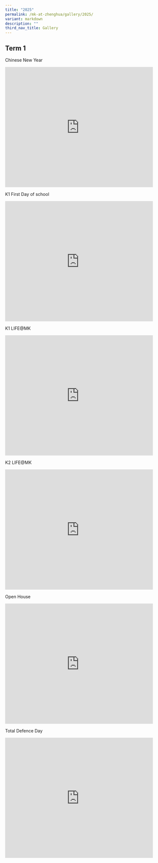 ```yaml
---
title: "2025"
permalink: /mk-at-zhenghua/gallery/2025/
variant: markdown
description: ""
third_nav_title: Gallery
---
```

## Term 1
Chinese New Year
<iframe allowfullscreen="true" height="389" width="480" frameborder="0" src="https://docs.google.com/presentation/d/e/2PACX-1vRueydZTbac3qmG6_n4DY7XbNRHUuMjMV32DpG1i-hR4jrZ8NpLP1rkBCaXxEvMz_jXSqIaRM7gBald/pubembed?start=true&amp;loop=false&amp;delayms=3000"></iframe>

K1 First Day of school
<iframe allowfullscreen="true" height="389" width="480" frameborder="0" src="https://docs.google.com/presentation/d/e/2PACX-1vRiFL4oSF_Dd9ItS2X8tfm1LQ88IfUaWjl1hI2bqIo9K6c2BPk-WlK7WREn11soC140fzRAnGvWaLzw/pubembed?start=true&amp;loop=false&amp;delayms=3000"></iframe>

K1 LIFE@MK
<iframe allowfullscreen="true" height="389" width="480" frameborder="0" src="https://docs.google.com/presentation/d/e/2PACX-1vRG3Oio5OlaNh_Mpoi6oFvWZr4C0kqAb40UO9m3ekYWmN7xh2HH0H3gpkvUTyIRQULdBZ9cxYbEPFRA/pubembed?start=true&amp;loop=false&amp;delayms=3000"></iframe>

K2 LIFE@MK
<iframe allowfullscreen="true" height="389" width="480" frameborder="0" src="https://docs.google.com/presentation/d/e/2PACX-1vRJ2zE9cHq5NDhorUYrgk-t05FtR_bwJ-fZ3lFjrThPZRcFSzSbfdCc-gH9ieKgAQLXKH7vKrfkY8jQ/pubembed?start=true&amp;loop=false&amp;delayms=3000"></iframe>

Open House
<iframe allowfullscreen="true" height="389" width="480" frameborder="0" src="https://docs.google.com/presentation/d/e/2PACX-1vQyenOwbWBrB930XuzKbUch3RxWZGtfQtq1KszdbiZaQH3xrSpQWJfS-oZ4X-6VbxaVsn-gN-XOcbgK/pubembed?start=true&amp;loop=false&amp;delayms=3000"></iframe>

Total Defence Day
<iframe allowfullscreen="true" height="389" width="480" frameborder="0" src="https://docs.google.com/presentation/d/e/2PACX-1vQ576-ike3oiz3hkVtr0tW1IhmYnEUVIiTCt7H5jVGxiNMzK033lrzCKFBisGzG5oe4tt9a1AxPl-Gh/pubembed?start=true&amp;loop=false&amp;delayms=3000"></iframe>

